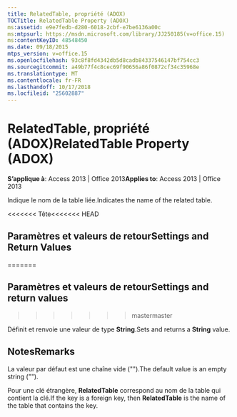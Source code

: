 ```yaml
---
title: RelatedTable, propriété (ADOX)
TOCTitle: RelatedTable Property (ADOX)
ms:assetid: e9e7fedb-d280-6018-2cbf-e7be6136a00c
ms:mtpsurl: https://msdn.microsoft.com/library/JJ250185(v=office.15)
ms:contentKeyID: 48548450
ms.date: 09/18/2015
mtps_version: v=office.15
ms.openlocfilehash: 93c8f8fd4342db5d8cadb84337546147bf754cc3
ms.sourcegitcommit: a49b77f4c8cec69f90656a86f0872cf34c35968e
ms.translationtype: MT
ms.contentlocale: fr-FR
ms.lasthandoff: 10/17/2018
ms.locfileid: "25602887"
---
```

# <a name="relatedtable-property-adox"></a><span data-ttu-id="c6e5b-102">RelatedTable, propriété (ADOX)</span><span class="sxs-lookup"><span data-stu-id="c6e5b-102">RelatedTable Property (ADOX)</span></span>


<span data-ttu-id="c6e5b-103">**S’applique à**: Access 2013 | Office 2013</span><span class="sxs-lookup"><span data-stu-id="c6e5b-103">**Applies to**: Access 2013 | Office 2013</span></span>

<span data-ttu-id="c6e5b-104">Indique le nom de la table liée.</span><span class="sxs-lookup"><span data-stu-id="c6e5b-104">Indicates the name of the related table.</span></span>

<span data-ttu-id="c6e5b-105"><<<<<<< Tête</span><span class="sxs-lookup"><span data-stu-id="c6e5b-105"><<<<<<< HEAD</span></span>
## <a name="settings-and-return-values"></a><span data-ttu-id="c6e5b-106">Paramètres et valeurs de retour</span><span class="sxs-lookup"><span data-stu-id="c6e5b-106">Settings and Return Values</span></span>
=======
## <a name="settings-and-return-values"></a><span data-ttu-id="c6e5b-107">Paramètres et valeurs de retour</span><span class="sxs-lookup"><span data-stu-id="c6e5b-107">Settings and return values</span></span>
>>>>>>> <span data-ttu-id="c6e5b-108">master</span><span class="sxs-lookup"><span data-stu-id="c6e5b-108">master</span></span>

<span data-ttu-id="c6e5b-109">Définit et renvoie une valeur de type **String**.</span><span class="sxs-lookup"><span data-stu-id="c6e5b-109">Sets and returns a **String** value.</span></span>

## <a name="remarks"></a><span data-ttu-id="c6e5b-110">Notes</span><span class="sxs-lookup"><span data-stu-id="c6e5b-110">Remarks</span></span>

<span data-ttu-id="c6e5b-111">La valeur par défaut est une chaîne vide ("").</span><span class="sxs-lookup"><span data-stu-id="c6e5b-111">The default value is an empty string ("").</span></span>

<span data-ttu-id="c6e5b-112">Pour une clé étrangère, **RelatedTable** correspond au nom de la table qui contient la clé.</span><span class="sxs-lookup"><span data-stu-id="c6e5b-112">If the key is a foreign key, then **RelatedTable** is the name of the table that contains the key.</span></span>

